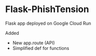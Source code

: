 # Flask-PhishTension
Flask app deployed on Google Cloud Run

Added
- New app.route (API)
- Simplified def for functions

